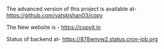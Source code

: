 The advanced version of this project is available at- https://github.com/vatskishan03/copy

The New website is - https://copyit.in

Status of backend at- https://878wnyw2.status.cron-job.org
